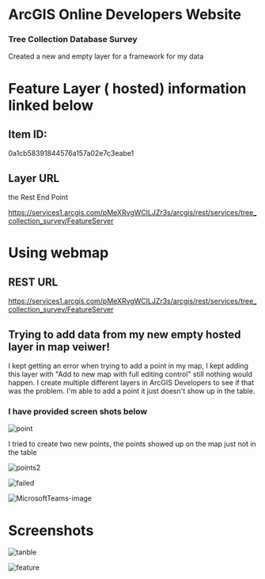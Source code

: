 # ArcGIS Online Developers Website 

### Tree Collection Database Survey 

Created a new and empty layer for a framework for my data

# Feature Layer ( hosted) information linked below

## Item ID:

0a1cb58391844576a157a02e7c3eabe1

## Layer URL 
the Rest End Point

https://services1.arcgis.com/pMeXRvgWClLJZr3s/arcgis/rest/services/tree_collection_survey/FeatureServer

# Using webmap

## REST URL

https://services1.arcgis.com/pMeXRvgWClLJZr3s/arcgis/rest/services/tree_collection_survey/FeatureServer

## Trying to add data from my new empty hosted layer in map veiwer!

I kept getting an error when trying to add a point in my map, I kept adding this layer with "Add to new map with full editing control" still nothing would happen. I create multiple different layers in ArcGIS Developers to see if that was the problem. I'm able to add a point it just doesn't show up in the table.

### I have provided screen shots below

![point](https://user-images.githubusercontent.com/73148622/108126996-91d56580-7078-11eb-90cf-4123f286940b.JPG)

I tried to create two new points, the points showed up on the map just not in the table

![points2](https://user-images.githubusercontent.com/73148622/108129161-c860af80-707b-11eb-862f-21fd9f0cb18a.JPG)

![failed](https://user-images.githubusercontent.com/73148622/108129169-cbf43680-707b-11eb-9a35-dac472ca9050.JPG)

![MicrosoftTeams-image](https://user-images.githubusercontent.com/73148622/108126756-31debf00-7078-11eb-9cd4-bc0d75f01db7.png)


# Screenshots 

![tanble](https://user-images.githubusercontent.com/73148622/108129178-cd256380-707b-11eb-8fe0-5881f0e8f429.JPG)

![feature](https://user-images.githubusercontent.com/73148622/108129185-d0b8ea80-707b-11eb-9d72-f6bc58e7f56f.JPG)

